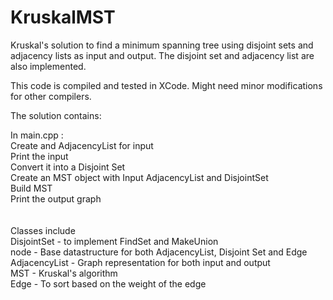 # KruskalMST
Kruskal's solution to find a minimum spanning tree using disjoint sets and adjacency lists as input and output. 
The disjoint set and adjacency list are also implemented.

This code is compiled and tested in XCode. Might need minor modifications for other compilers.

The solution contains:

In main.cpp : <br> 
      Create and AdjacencyList for input <br>
      Print the input<br>
      Convert it into a Disjoint Set<br>
      Create an MST object with Input AdjacencyList and DisjointSet<br>
      Build MST<br>
      Print the output graph<br>
  <br><br>
  Classes include<br>
    DisjointSet - to implement FindSet and MakeUnion<br>
    node - Base datastructure for both AdjacencyList, Disjoint Set and Edge<br>
    AdjacencyList - Graph representation for both input and output<br>
    MST - Kruskal's algorithm<br>
    Edge - To sort based on the weight of the edge<br>
      


